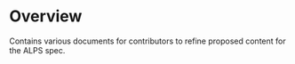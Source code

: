 # Overview

Contains various documents for contributors to refine proposed content for the
ALPS spec.
